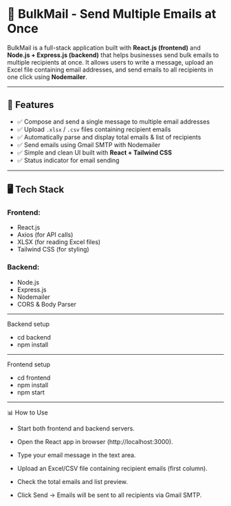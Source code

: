 # 📧 BulkMail - Send Multiple Emails at Once

BulkMail is a full-stack application built with **React.js (frontend)** and **Node.js + Express.js (backend)** that helps businesses send bulk emails to multiple recipients at once. It allows users to write a message, upload an Excel file containing email addresses, and send emails to all recipients in one click using **Nodemailer**.

---

## 🚀 Features
- ✅ Compose and send a single message to multiple email addresses
- ✅ Upload `.xlsx` / `.csv` files containing recipient emails
- ✅ Automatically parse and display total emails & list of recipients
- ✅ Send emails using Gmail SMTP with Nodemailer
- ✅ Simple and clean UI built with **React + Tailwind CSS**
- ✅ Status indicator for email sending

---

## 🖥️ Tech Stack
### Frontend:
- React.js
- Axios (for API calls)
- XLSX (for reading Excel files)
- Tailwind CSS (for styling)

### Backend:
- Node.js
- Express.js
- Nodemailer
- CORS & Body Parser

---
Backend setup
- cd backend
- npm install
  
---
Frontend setup
- cd frontend
- npm install
- npm start

---
📊 How to Use

- Start both frontend and backend servers.

- Open the React app in browser (http://localhost:3000).

- Type your email message in the text area.

- Upload an Excel/CSV file containing recipient emails (first column).

- Check the total emails and list preview.

- Click Send → Emails will be sent to all recipients via Gmail SMTP.
